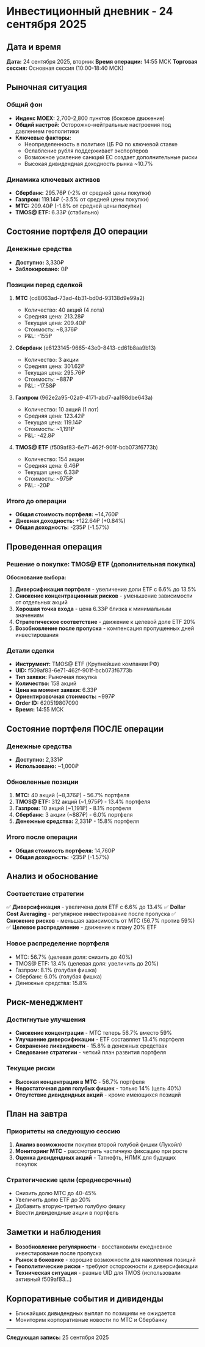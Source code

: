 # Инвестиционный дневник - 24 сентября 2025

## Дата и время
**Дата:** 24 сентября 2025, вторник
**Время операции:** 14:55 МСК
**Торговая сессия:** Основная сессия (10:00-18:40 МСК)

## Рыночная ситуация

### Общий фон
- **Индекс MOEX:** 2,700-2,800 пунктов (боковое движение)
- **Общий настрой:** Осторожно-нейтральные настроения под давлением геополитики
- **Ключевые факторы:**
  - Неопределенность в политике ЦБ РФ по ключевой ставке
  - Ослабление рубля поддерживает экспортеров
  - Возможное усиление санкций ЕС создает дополнительные риски
  - Высокая дивидендная доходность рынка ~10.7%

### Динамика ключевых активов
- **Сбербанк:** 295.76₽ (-2% от средней цены покупки)
- **Газпром:** 119.14₽ (-3.5% от средней цены покупки)
- **МТС:** 209.40₽ (-1.8% от средней цены покупки)
- **TMOS@ ETF:** 6.33₽ (стабильно)

## Состояние портфеля ДО операции

### Денежные средства
- **Доступно:** 3,330₽
- **Заблокировано:** 0₽

### Позиции перед сделкой
1. **МТС** (cd8063ad-73ad-4b31-bd0d-93138d9e99a2)
   - Количество: 40 акций (4 лота)
   - Средняя цена: 213.28₽
   - Текущая цена: 209.40₽
   - Стоимость: ~8,376₽
   - P&L: -155₽

2. **Сбербанк** (e6123145-9665-43e0-8413-cd61b8aa9b13)
   - Количество: 3 акции
   - Средняя цена: 301.62₽
   - Текущая цена: 295.76₽
   - Стоимость: ~887₽
   - P&L: -17.58₽

3. **Газпром** (962e2a95-02a9-4171-abd7-aa198dbe643a)
   - Количество: 10 акций (1 лот)
   - Средняя цена: 123.42₽
   - Текущая цена: 119.14₽
   - Стоимость: ~1,191₽
   - P&L: -42.8₽

4. **TMOS@ ETF** (f509af83-6e71-462f-901f-bcb073f6773b)
   - Количество: 154 акции
   - Средняя цена: 6.46₽
   - Текущая цена: 6.33₽
   - Стоимость: ~975₽
   - P&L: -20₽

### Итого до операции
- **Общая стоимость портфеля:** ~14,760₽
- **Дневная доходность:** +122.64₽ (+0.84%)
- **Общая доходность:** -235₽ (-1.57%)

## Проведенная операция

### Решение о покупке: TMOS@ ETF (дополнительная покупка)

**Обоснование выбора:**
1. **Диверсификация портфеля** - увеличение доли ETF с 6.6% до 13.5%
2. **Снижение концентрационных рисков** - уменьшение зависимости от отдельных акций
3. **Хорошая точка входа** - цена 6.33₽ близка к минимальным значениям
4. **Стратегическое соответствие** - движение к целевой доле ETF 20%
5. **Возобновление после пропуска** - компенсация пропущенных дней инвестирования

### Детали сделки
- **Инструмент:** TMOS@ ETF (Крупнейшие компании РФ)
- **UID:** f509af83-6e71-462f-901f-bcb073f6773b
- **Тип заявки:** Рыночная покупка
- **Количество:** 158 акций
- **Цена на момент заявки:** 6.33₽
- **Ориентировочная стоимость:** ~997₽
- **Order ID:** 620519807090
- **Время:** 14:55 МСК

## Состояние портфеля ПОСЛЕ операции

### Денежные средства
- **Доступно:** 2,331₽
- **Использовано:** ~1,000₽

### Обновленные позиции
1. **МТС:** 40 акций (~8,376₽) - 56.7% портфеля
2. **TMOS@ ETF:** 312 акций (~1,975₽) - 13.4% портфеля
3. **Газпром:** 10 акций (~1,191₽) - 8.1% портфеля
4. **Сбербанк:** 3 акции (~887₽) - 6.0% портфеля
5. **Денежные средства:** 2,331₽ - 15.8% портфеля

### Итого после операции
- **Общая стоимость портфеля:** 14,760₽
- **Общая доходность:** -235₽ (-1.57%)

## Анализ и обоснование

### Соответствие стратегии
✅ **Диверсификация** - увеличена доля ETF с 6.6% до 13.4%
✅ **Dollar Cost Averaging** - регулярное инвестирование после пропуска
✅ **Снижение рисков** - меньшая зависимость от МТС (56.7% против 59%)
✅ **Целевое распределение** - движение к плану 20% ETF

### Новое распределение портфеля
- МТС: 56.7% (целевая доля: снизить до 40%)
- TMOS@ ETF: 13.4% (целевая доля: увеличить до 20%)
- Газпром: 8.1% (голубая фишка)
- Сбербанк: 6.0% (голубая фишка)
- Денежные средства: 15.8%

## Риск-менеджмент

### Достигнутые улучшения
- **Снижение концентрации** - МТС теперь 56.7% вместо 59%
- **Улучшение диверсификации** - ETF составляет 13.4% портфеля
- **Сохранение ликвидности** - 15.8% в денежных средствах
- **Следование стратегии** - четкий план развития портфеля

### Текущие риски
- **Высокая концентрация в МТС** - 56.7% портфеля
- **Недостаточная доля голубых фишек** - только 14% (цель 40%)
- **Отсутствие дивидендных акций** - кроме имеющихся позиций

## План на завтра

### Приоритеты на следующую сессию
1. **Анализ возможности** покупки второй голубой фишки (Лукойл)
2. **Мониторинг МТС** - рассмотреть частичную фиксацию при росте
3. **Оценка дивидендных акций** - Татнефть, НЛМК для будущих покупок

### Стратегические цели (среднесрочные)
- Снизить долю МТС до 40-45%
- Увеличить долю ETF до 20%
- Добавить вторую-третью голубую фишку
- Ввести дивидендные акции в портфель

## Заметки и наблюдения

- **Возобновление регулярности** - восстановили ежедневное инвестирование после пропуска
- **Рынок в боковике** - хорошие возможности для накопления позиций
- **Геополитические риски** - требуют осторожности и диверсификации
- **Техническая ситуация** - разные UID для TMOS (использовали активный f509af83...)

## Корпоративные события и дивиденды
- Ближайших дивидендных выплат по позициям не ожидается
- Мониторим корпоративные новости по МТС и Сбербанку

---

**Следующая запись:** 25 сентября 2025